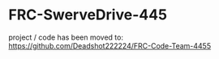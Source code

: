 # FRC-SwerveDrive-445
project / code has been moved to: https://github.com/Deadshot222224/FRC-Code-Team-4455
